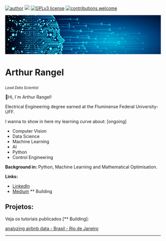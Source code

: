 [![author](https://img.shields.io/badge/author-arthurcfrangel-red.svg)](https://www.linkedin.com/in/arthurcfrangel) [![](https://img.shields.io/badge/python-3.9+-yellow.svg)](https://www.python.org/downloads/release/python-365/) [![GPLv3 license](https://img.shields.io/badge/License-GPLv3-blue.svg)](http://perso.crans.org/besson/LICENSE.html) [![contributions welcome](https://img.shields.io/badge/contributions-welcome-brightgreen.svg?style=flat)](https://medium.com/@arthurcf.rangel)

<p align="center">
  <img src="banner.jpg" >
</p>

# Arthur Rangel
<sub>*Lead Data Scientist*</sub>

👋Hi, I´m Arthur Rangel!

Electrical Engineering degree earned at the Fluminense Federal University-UFF.

I wanna to show in here my learning curve about: [ongoing]

* Computer Vision
* Data Science
* Machine Learning
* AI
*	Python
*	Control Engineering 


**Background in:** Python, Machine Learning and Mathematical Optimisation.

**Links:**
* [LinkedIn](https://www.linkedin.com/in/arthurcfrangel/)
* [Medium](https://medium.com/@arthurcf.rangel) ** Building


## Projetos:
Veja os tutoriais publicados [** Building]:

[analyzing airbnb data - Brasil - Rio de Janeiro](https://colab.research.google.com/drive/1eE79JnguMVcNjVJEV6PRj3fOurNJkViD?usp=sharing)

---




